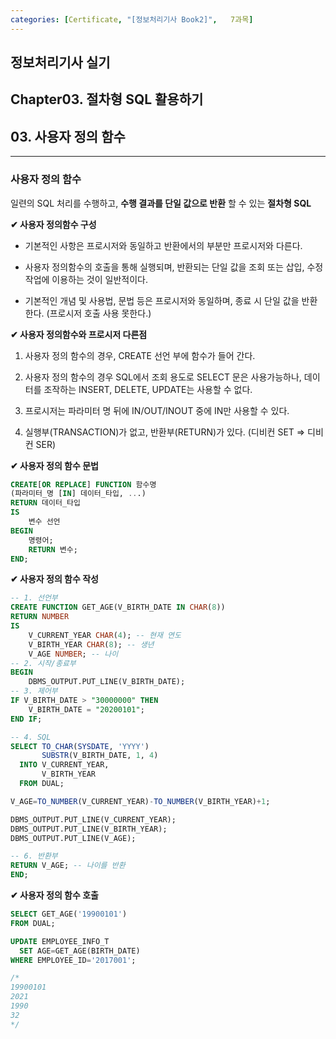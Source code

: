 ```yaml
---
categories: [Certificate, "[정보처리기사 Book2]",   7과목]
---
```


## 정보처리기사 실기

## Chapter03. 절차형 SQL 활용하기

## 03. 사용자 정의 함수

<hr>

### 사용자 정의 함수

일련의 SQL 처리를 수행하고, **수행 결과를 단일 값으로 반환** 할 수 있는 **절차형 SQL**

**✔ 사용자 정의함수 구성**

- 기본적인 사항은 프로시저와 동일하고 반환에서의 부분만 프로시저와 다른다.

- 사용자 정의함수의 호출을 통해 실행되며, 반환되는 단일 값을 조회 또는 삽입, 수정 작업에 이용하는 것이 일반적이다.

- 기본적인 개념 및 사용법, 문법 등은 프로시저와 동일하며, 종료 시 단일 값을 반환한다. (프로시저 호출 사용 못한다.)

**✔ 사용자 정의함수와 프로시저 다른점**

1. 사용자 정의 함수의 경우, CREATE 선언 부에 함수가 들어 간다.

2. 사용자 정의 함수의 경우 SQL에서 조회 용도로 SELECT 문은 사용가능하나, 데이터를 조작하는 INSERT, DELETE, UPDATE는 사용할 수 없다.

3. 프로시저는 파라미터 명 뒤에 IN/OUT/INOUT 중에 IN만 사용할 수 있다.

4. 실행부(TRANSACTION)가 없고, 반환부(RETURN)가 있다. (디비컨 SET => 디비컨 SER)

**✔ 사용자 정의 함수 문법**

```sql
CREATE[OR REPLACE] FUNCTION 함수명
(파라미터_명 [IN] 데이터_타입, ...)
RETURN 데이터_타입
IS
    변수 선언
BEGIN   
    명령어;
    RETURN 변수;
END;
```

**✔ 사용자 정의 함수 작성**

```sql
-- 1. 선언부
CREATE FUNCTION GET_AGE(V_BIRTH_DATE IN CHAR(8))
RETURN NUMBER
IS
    V_CURRENT_YEAR CHAR(4); -- 현재 연도
    V_BIRTH_YEAR CHAR(8); -- 생년
    V_AGE NUMBER; -- 나이
-- 2. 시작/종료부
BEGIN
    DBMS_OUTPUT.PUT_LINE(V_BIRTH_DATE);
-- 3. 제어부
IF V_BIRTH_DATE > "30000000" THEN
    V_BIRTH_DATE = "20200101";
END IF;

-- 4. SQL
SELECT TO_CHAR(SYSDATE, 'YYYY')
       SUBSTR(V_BIRTH_DATE, 1, 4)
  INTO V_CURRENT_YEAR,
       V_BIRTH_YEAR
  FROM DUAL;

V_AGE=TO_NUMBER(V_CURRENT_YEAR)-TO_NUMBER(V_BIRTH_YEAR)+1;

DBMS_OUTPUT.PUT_LINE(V_CURRENT_YEAR);
DBMS_OUTPUT.PUT_LINE(V_BIRTH_YEAR);
DBMS_OUTPUT.PUT_LINE(V_AGE);

-- 6. 반환부
RETURN V_AGE; -- 나이를 반환
END;
```

**✔ 사용자 정의 함수 호출**

```sql
SELECT GET_AGE('19900101')
FROM DUAL;

UPDATE EMPLOYEE_INFO_T
  SET AGE=GET_AGE(BIRTH_DATE)
WHERE EMPLOYEE_ID='2017001';

/*
19900101
2021
1990
32
*/
```
